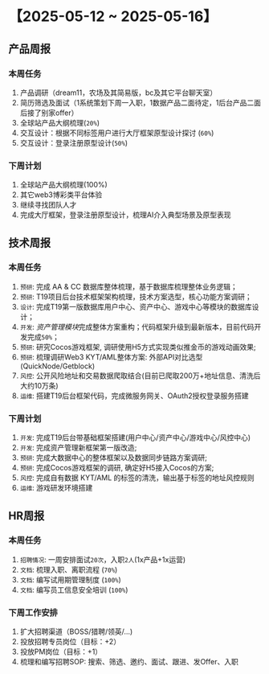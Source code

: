 # 【2025-05-12 ~ 2025-05-16】

## 产品周报
  ### 本周任务
  1. 产品调研（dream11，农场及其简易版，bc及其它平台聊天室）
  1. 简历筛选及面试（1系统策划下周一入职，1数据产品二面待定，1后台产品二面后接了别家offer）
  1. 全球站产品大纲梳理(`20%`)
  1. 交互设计：根据不同标签用户进行大厅框架原型设计探讨 (`60%`)
  1. 交互设计：登录注册原型设计(`50%`)

  ### 下周计划
  1. 全球站产品大纲梳理(100%)
  1. 其它web3博彩类平台体验
  1. 继续寻找团队人才
  1. 完成大厅框架，登录注册原型设计，梳理AI介入典型场景及原型表现

## 技术周报
  ### 本周任务
  1. `预研`: 完成 AA & CC 数据库整体梳理，基于数据库梳理整体业务逻辑；
  1. `预研`: T19项目后台技术框架架构梳理，技术方案选型，核心功能方案调研；
  1. `设计`: 完成T19第一版数据库用户中心、资产中心、游戏中心等模块的数据库设计；
  1. `开发`: *资产管理模块*完成整体方案重构；代码框架升级到最新版本，目前代码开发完成`50%`；
  1. `预研`: 研究Cocos游戏框架, 调研使用H5方式实现类似推金币的游戏动画效果;
  1. `预研`: 梳理调研Web3 KYT/AML整体方案: 外部API对比选型(QuickNode/Getblock) 
  1. `风控`: 公开风险地址和交易数据爬取结合(目前已爬取200万+地址信息、清洗后大约10万条)
  1. `运维`: 搭建T19后台框架代码，完成微服务网关、OAuth2授权登录服务搭建

  ### 下周计划
  1. `开发`: 完成T19后台带基础框架搭建(用户中心/资产中心/游戏中心/风控中心)
  1. `开发`: 完成资产管理新框架第一版改造;
  1. `预研`: 完成大数据中心的整体框架以及数据同步链路方案调研;
  1. `预研`: 完成Cocos游戏框架的调研, 确定好H5接入Cocos的方案; 
  1. `风控`: 完成自有数据 KYT/AML 的标签的清洗，输出基于标签的地址风控规则
  1. `运维`: 游戏研发环境搭建

## HR周报
  ### 本周任务
  1. `招聘情况`: 一周安排面试`20次`，入职`2人`(1x产品+1x运营)
  1. `文档`: 梳理入职、离职流程 (`70%`)
  1. `文档`: 编写试用期管理制度 (`100%`)
  1. `文档`: 编写员工信息安全培训 (`100%`)

  ### 下周工作安排
  1. 扩大招聘渠道（BOSS/猎聘/领英/...)
  1. 投放招聘专员岗位（目标：+2）
  1. 投放PM岗位（目标：+1）
  1. 梳理和编写招聘SOP: 搜索、筛选、邀约、面试、跟进、发Offer、入职